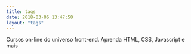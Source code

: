 ```yaml
---
title: tags
date: 2018-03-06 13:47:50
layout: "tags"
---
```


Cursos on-line do universo front-end. Aprenda HTML, CSS, Javascript e mais